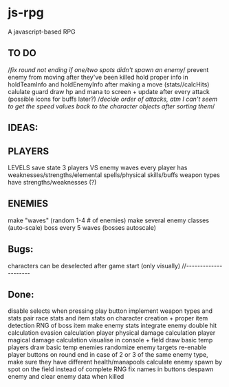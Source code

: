 # js-rpg
A javascript-based RPG



## TO DO ##
/*fix round not ending if one/two spots didn't spawn an enemy*/
prevent enemy from moving after they've been killed
hold proper info in holdTeamInfo and holdEnemyInfo after making a move (stats//calcHits)
calulate guard
draw hp and mana to screen + update after every attack (possible icons for buffs later?)
/*decide order of attacks, atm I can't seem to get the speed values back to the character objects after sorting them*/

<h2>IDEAS: <h2>

## PLAYERS ##
LEVELS
save state
3 players VS enemy waves
every player has weaknesses/strengths/elemental spells/physical skills/buffs
weapon types have strengths/weaknesses (?)

## ENEMIES ##
make "waves" (random 1-4 # of enemies)
make several enemy classes (auto-scale)
boss every 5 waves (bosses autoscale)

## Bugs: ##
characters can be deselected after game start (only visually)
//---------------------

## Done: ##
disable selects when pressing play button
implement weapon types and stats
pair race stats and item stats on character creation + proper item detection
RNG of boss item
make enemy stats
integrate enemy
double hit calculation
evasion calculation
player physical damage calculation
player magical damage calculation
visualise in console + field
draw basic temp players
draw basic temp enemies
randomize enemy targets
re-enable player buttons on round end
in case of 2 or 3 of the same enemy type, make sure they have different health/manapools
calculate enemy spawn by spot on the field instead of complete RNG
fix names in buttons
despawn enemy and clear enemy data when killed



